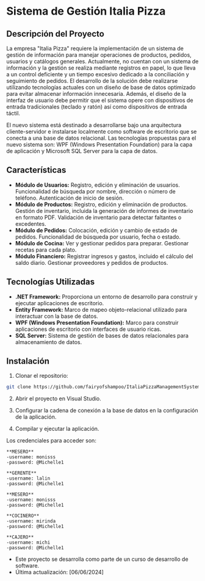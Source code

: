 # Sistema de Gestión Italia Pizza

## Descripción del Proyecto

La empresa "Italia Pizza" requiere la implementación de un sistema de gestión de información para manejar operaciones de productos, pedidos, usuarios y catálogos generales. Actualmente, no cuentan con un sistema de información y la gestión se realiza mediante registros en papel, lo que lleva a un control deficiente y un tiempo excesivo dedicado a la conciliación y seguimiento de pedidos. El desarrollo de la solución debe realizarse utilizando tecnologías actuales con un diseño de base de datos optimizado para evitar almacenar información innecesaria. Además, el diseño de la interfaz de usuario debe permitir que el sistema opere con dispositivos de entrada tradicionales (teclado y ratón) así como dispositivos de entrada táctil.

El nuevo sistema está destinado a desarrollarse bajo una arquitectura cliente-servidor e instalarse localmente como software de escritorio que se conecta a una base de datos relacional. Las tecnologías propuestas para el nuevo sistema son: WPF (Windows Presentation Foundation) para la capa de aplicación y Microsoft SQL Server para la capa de datos.

## Características

- **Módulo de Usuarios:** Registro, edición y eliminación de usuarios. Funcionalidad de búsqueda por nombre, dirección o número de teléfono. Autenticación de inicio de sesión.
- **Módulo de Productos:** Registro, edición y eliminación de productos. Gestión de inventario, incluida la generación de informes de inventario en formato PDF. Validación de inventario para detectar faltantes o excedentes.
- **Módulo de Pedidos:** Colocación, edición y cambio de estado de pedidos. Funcionalidad de búsqueda por usuario, fecha o estado.
- **Módulo de Cocina:** Ver y gestionar pedidos para preparar. Gestionar recetas para cada plato.
- **Módulo Financiero:** Registrar ingresos y gastos, incluido el cálculo del saldo diario. Gestionar proveedores y pedidos de productos.

## Tecnologías Utilizadas

- **.NET Framework:** Proporciona un entorno de desarrollo para construir y ejecutar aplicaciones de escritorio.
- **Entity Framework:** Marco de mapeo objeto-relacional utilizado para interactuar con la base de datos.
- **WPF (Windows Presentation Foundation):** Marco para construir aplicaciones de escritorio con interfaces de usuario ricas.
- **SQL Server:** Sistema de gestión de bases de datos relacionales para almacenamiento de datos.

## Instalación

1. Clonar el repositorio:

```bash
git clone https://github.com/fairyofshampoo/ItaliaPizzaManagementSystem.git
```

2. Abrir el proyecto en Visual Studio.

3. Configurar la cadena de conexión a la base de datos en la configuración de la aplicación.

4. Compilar y ejecutar la aplicación.

Los credenciales para acceder son:

    **MESERO**
    -username: monisss
    -password: @Michelle1

    **GERENTE**
    -username: lalin
    -password: @Michelle1

    **MESERO**
    -username: monisss
    -password: @Michelle1

    **COCINERO**
    -username: mirinda
    -password: @Michelle1

    **CAJERO**
    -username: michi
    -password: @Michelle1

- Este proyecto se desarrolla como parte de un curso de desarrollo de software.
- Última actualización: [06/06/2024]
